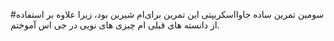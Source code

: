 #سومین تمرین ساده جاوااسکریپتی
این تمرین برای‌ام شیرین بود، زیرا علاوه بر استفاده از دانسته های قبلی ام چیزی های نویی در جی اس آموختم.
